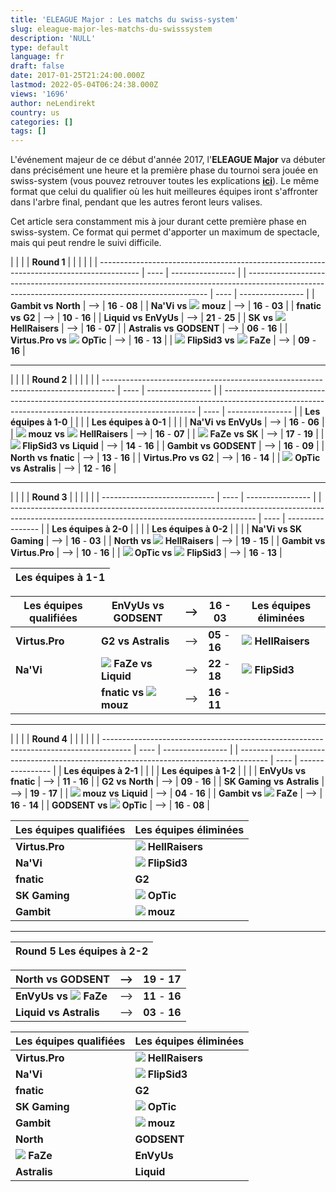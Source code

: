 ```yaml
---
title: 'ELEAGUE Major : Les matchs du swiss-system'
slug: eleague-major-les-matchs-du-swisssystem
description: 'NULL'
type: default
language: fr
draft: false
date: 2017-01-25T21:24:00.000Z
lastmod: 2022-05-04T06:24:38.000Z
views: '1696'
author: neLendirekt
country: us
categories: []
tags: []
---
```

L'événement majeur de ce début d'année 2017, l'**ELEAGUE Major** va débuter dans précisément une heure et la première phase du tournoi sera jouée en swiss-system (vous pouvez retrouver toutes les explications **[ici](https:///flash/search/128)**). Le même format que celui du qualifier où les huit meilleures équipes iront s'affronter dans l'arbre final, pendant que les autres feront leurs valises.

Cet article sera constamment mis à jour durant cette première phase en swiss-system. Ce format qui permet d'apporter un maximum de spectacle, mais qui peut rendre le suivi difficile.

| |                                                                                        |      | **Round 1**      |  |                                                                                                                                                    |      |                  |
| ---------------------------------------------------------------------------------------- | ---- | ---------------- |  | -------------------------------------------------------------------------------------------------------------------------------------------------- | ---- | ---------------- |
| **Gambit vs** **North**                                                                  | \--> | **16** \- **08** |  | **Na'Vi** **vs** ![](/storage/countries/flag/europe_flag_580d21b984714.gif) **mouz**                                                               | \--> | **16** \- **03** |
| **fnatic** **vs** **G2**                                                                 | \--> | **10** \- **16** |  | **Liquid** **vs** **EnVyUs**                                                                                                                       | \--> | **21** \- **25** |
| **SK** **vs** ![](/storage/countries/flag/europe_flag_580d21b984714.gif) **HellRaisers** | \--> | **16** \- **07** |  | **Astralis** **vs** **GODSENT**                                                                                                                    | \--> | **06** \- **16** |
| **Virtus.Pro** **vs** ![](/storage/countries/flag/na_flag_58176583b5a4d.png) **OpTic**   | \--> | **16** \- **13** |  | ![](/storage/countries/flag/europe_flag_580d21b984714.gif) **FlipSid3** **vs** ![](/storage/countries/flag/europe_flag_580d21b984714.gif) **FaZe** | \--> | **09** \- **16** |

---

| |                                                                                 |      | **Round 2**      |  |                                                                                                                                                       |      |                  |
| --------------------------------------------------------------------------------- | ---- | ---------------- |  | ----------------------------------------------------------------------------------------------------------------------------------------------------- | ---- | ---------------- |
| **Les équipes à 1-0**                                                             |      |                  |  | **Les équipes à 0-1**                                                                                                                                 |      |                  |
| **Na'Vi** **vs** **EnVyUs**                                                       | \--> | **16** \- **06** |  | ![](/storage/countries/flag/europe_flag_580d21b984714.gif) **mouz** **vs** ![](/storage/countries/flag/europe_flag_580d21b984714.gif) **HellRaisers** | \--> | **16** \- **07** |
| ![](/storage/countries/flag/europe_flag_580d21b984714.gif) **FaZe** **vs** **SK** | \--> | **17** \- **19** |  | **![](/storage/countries/flag/europe_flag_580d21b984714.gif) FlipSid3** **vs** **Liquid**                                                             | \--> | **14** \- **16** |
| **Gambit** **vs** **GODSENT**                                                     | \--> | **16** \- **09** |  | **North** **vs** **fnatic**                                                                                                                           | \--> | **13** \- **16** |
| **Virtus.Pro** **vs** **G2**                                                      | \--> | **16** \- **14** |  | ![](/storage/countries/flag/na_flag_58176583b5a4d.png) **OpTic** **vs** **Astralis**                                                                  | \--> | **12** \- **16** |

---

| |                            |      | **Round 3**      |  |                                                                                                                                             |      |                  |
| ---------------------------- | ---- | ---------------- |  | ------------------------------------------------------------------------------------------------------------------------------------------- | ---- | ---------------- |
| **Les équipes à 2-0**        |      |                  |  | **Les équipes à 0-2**                                                                                                                       |      |                  |
| **Na'Vi** **vs SK Gaming**   | \--> | **16** \- **03** |  | **North** **vs ![](/storage/countries/flag/europe_flag_580d21b984714.gif) HellRaisers**                                                     | \--> | **19** \- **15** |
| **Gambit** **vs Virtus.Pro** | \--> | **10** \- **16** |  | **![](/storage/countries/flag/na_flag_58176583b5a4d.png) OpTic vs** ![](/storage/countries/flag/europe_flag_580d21b984714.gif) **FlipSid3** | \--> | **16** \- **13** |

| **Les équipes à 1-1** |
| --------------------- |

| **Les équipes qualifiées**                                                       | **EnVyUs** **vs** **GODSENT**                                                 | \-->             | **16** \- **03** | **Les équipes éliminées**                                                  |
| -------------------------------------------------------------------------------- | ----------------------------------------------------------------------------- | ---------------- | ---------------- | -------------------------------------------------------------------------- |
| **Virtus.Pro**                                                                   | **G2 vs Astralis**                                                            | \-->             | **05** \- **16** | **![](/storage/countries/flag/europe_flag_580d21b984714.gif) HellRaisers** |
| **Na'Vi**                                                                        | **![](/storage/countries/flag/europe_flag_580d21b984714.gif) FaZe vs Liquid** | \-->             | **22** \- **18** | **![](/storage/countries/flag/europe_flag_580d21b984714.gif) FlipSid3**    |
| |  **fnatic vs ![](/storage/countries/flag/europe_flag_580d21b984714.gif) mouz** | \-->                                                                          | **16** \- **11** |                  |                                                                            |

---

| |                                                                                     |      | **Round 4**      |  |                                                                                       |      |                  |
| ------------------------------------------------------------------------------------- | ---- | ---------------- |  | ------------------------------------------------------------------------------------- | ---- | ---------------- |
| **Les équipes à 2-1**                                                                 |      |                  |  | **Les équipes à 1-2**                                                                 |      |                  |
| **EnVyUs** **vs** **fnatic**                                                          | \--> | **11** \- **16** |  | **G2** **vs** **North**                                                               | \--> | **09** \- **16** |
| **SK Gaming** **vs** **Astralis**                                                     | \--> | **19** \- **17** |  | **![](/storage/countries/flag/europe_flag_580d21b984714.gif) mouz** **vs** **Liquid** | \--> | **04** \- **16** |
| **Gambit** **vs** **![](/storage/countries/flag/europe_flag_580d21b984714.gif) FaZe** | \--> | **16** \- **14** |  | **GODSENT** **vs** **![](/storage/countries/flag/na_flag_58176583b5a4d.png) OpTic**   | \--> | **16** \- **08** |

| **Les équipes qualifiées** | **Les équipes éliminées**                                                  |
| -------------------------- | -------------------------------------------------------------------------- |
| **Virtus.Pro**             | **![](/storage/countries/flag/europe_flag_580d21b984714.gif) HellRaisers** |
| **Na'Vi**                  | **![](/storage/countries/flag/europe_flag_580d21b984714.gif) FlipSid3**    |
| **fnatic**                 | **G2**                                                                     |
| **SK Gaming**              | **![](/storage/countries/flag/na_flag_58176583b5a4d.png) OpTic**           |
| **Gambit**                 | **![](/storage/countries/flag/europe_flag_580d21b984714.gif) mouz**        |

---

| **Round 5** **Les équipes à 2-2** |
| --------------------------------- |

| **North vs GODSENT**                                                          | \--> | **19** \- **17** |
| ----------------------------------------------------------------------------- | ---- | ---------------- |
| **EnVyUs vs ![](/storage/countries/flag/europe_flag_580d21b984714.gif) FaZe** | \--> | **11** \- **16** |
| **Liquid vs Astralis**                                                        | \--> | **03** \- **16** |

| **Les équipes qualifiées**                                          | **Les équipes éliminées**                                                  |
| ------------------------------------------------------------------- | -------------------------------------------------------------------------- |
| **Virtus.Pro**                                                      | **![](/storage/countries/flag/europe_flag_580d21b984714.gif) HellRaisers** |
| **Na'Vi**                                                           | **![](/storage/countries/flag/europe_flag_580d21b984714.gif) FlipSid3**    |
| **fnatic**                                                          | **G2**                                                                     |
| **SK Gaming**                                                       | **![](/storage/countries/flag/na_flag_58176583b5a4d.png) OpTic**           |
| **Gambit**                                                          | **![](/storage/countries/flag/europe_flag_580d21b984714.gif) mouz**        |
| **North**                                                           | **GODSENT**                                                                |
| **![](/storage/countries/flag/europe_flag_580d21b984714.gif) FaZe** | **EnVyUs**                                                                 |
| **Astralis**                                                        | **Liquid**                                                                 |
